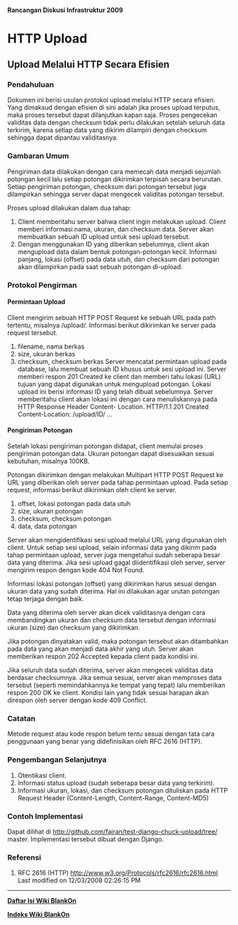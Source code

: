#### Rancangan Diskusi Infrastruktur 2009

# HTTP Upload
## Upload Melalui HTTP Secara Efisien

### Pendahuluan
Dokumen ini berisi usulan protokol upload melalui HTTP secara efisien. Yang
dimaksud dengan efisien di sini adalah jika proses upload terputus, maka proses
tersebut dapat dilanjutkan kapan saja. Proses pengecekan validitas data dengan
checksum tidak perlu dilakukan setelah seluruh data terkirim, karena setiap
data yang dikirim dilampiri dengan checksum sehingga dapat dipantau
validitasnya.

### Gambaran Umum
Pengiriman data dilakukan dengan cara memecah data menjadi sejumlah potongan
kecil lalu setiap potongan dikirimkan terpisah secara berurutan. Setiap
pengiriman potongan, checksum dari potongan tersebut juga dilampirkan sehingga
server dapat mengecek validitas potongan tersebut.

Proses upload dilakukan dalam dua tahap:
   1. Client memberitahu server bahwa client ingin melakukan upload. Client
      memberi informasi nama, ukuran, dan checksum data. Server akan membuatkan
      sebuah ID upload untuk sesi upload tersebut.
   2. Dengan menggunakan ID yang diberikan sebelumnya, client akan mengupload
      data dalam bentuk potongan-potongan kecil. Informasi panjang, lokasi
      (offset) pada data utuh, dan checksum dari potongan akan dilampirkan pada
      saat sebuah potongan di-upload.

### Protokol Pengirman

#### Permintaan Upload
Client mengirim sebuah HTTP POST Request ke sebuah URL pada path tertentu,
misalnya /upload/. Informasi berikut dikirimkan ke server pada request
tersebut.
   1. filename, nama berkas
   2. size, ukuran berkas
   3. checksum, checksum berkas
Server mencatat permintaan upload pada database, lalu membuat sebuah ID khusus
untuk sesi upload ini.
Server memberi respon 201 Created ke client dan memberi tahu lokasi (URL)
tujuan yang dapat digunakan untuk mengupload potongan. Lokasi upload ini berisi
informasi ID yang telah dibuat sebelumnya. Server memberitahu client akan
lokasi ini dengan cara menuliskannya pada HTTP Response Header Content-
Location.
HTTP/1.1 201 Created
Content-Location: /upload/ID/
...
#### Pengiriman Potongan
Setelah lokasi pengiriman potongan didapat, client memulai proses pengiriman
potongan data. Ukuran potongan dapat disesuaikan sesuai kebutuhan, misalnya
100KB.

Potongan dikirimkan dengan melakukan Multipart HTTP POST Request ke URL yang
diberikan oleh server pada tahap permintaan upload. Pada setiap request,
informasi berikut dikirimkan oleh client ke server.
   1. offset, lokasi potongan pada data utuh
   2. size, ukuran potongan
   3. checksum, checksum potongan
   4. data, data potongan

Server akan mengidentifikasi sesi upload melalui URL yang digunakan oleh
client. Untuk setiap sesi upload, selain informasi data yang dikirim pada tahap
permintaan upload, server juga mengetahui sudah seberapa besar data yang
diterima. Jika sesi upload gagal diidentifikasi oleh server, server mengirim
respon dengan kode 404 Not Found.

Informasi lokasi potongan (offset) yang dikirimkan harus sesuai dengan ukuran
data yang sudah diterima. Hal ini dilakukan agar urutan potongan tetap terjaga
dengan baik.

Data yang diterima oleh server akan dicek validitasnya dengan cara
membandingkan ukuran dan checksum data tersebut dengan informasi ukuran (size)
dan checksum yang dikirimkan.

Jika potongan dinyatakan valid, maka potongan tersebut akan ditambahkan pada
data yang akan menjadi data akhir yang utuh. Server akan memberikan respon 202
Accepted kepada client pada kondisi ini.

Jika seluruh data sudah diterima, server akan mengecek validitas data berdasar
checksumnya. Jika semua sesuai, server akan memproses data tersebut (seperti
memindahkannya ke tempat yang tepat) lalu memberikan respon 200 OK ke client.
Kondisi lain yang tidak sesuai harapan akan direspon oleh server dengan kode 409 Conflict.

### Catatan
Metode request atau kode respon belum tentu sesuai dengan tata cara penggunaan
yang benar yang didefinisikan oleh RFC 2616 (HTTP).

### Pengembangan Selanjutnya
   1. Otentikasi client.
   2. Informasi status upload (sudah seberapa besar data yang terkirim).
   3. Informasi ukuran, lokasi, dan checksum potongan dituliskan pada HTTP
      Request Header (Content-Length, Content-Range, Content-MD5)

### Contoh Implementasi
Dapat dilihat di ​http://github.com/fajran/test-django-chuck-upload/tree/
master.
Implementasi tersebut dibuat dengan Django.

### Referensi
   1. RFC 2616 (HTTP) ​http://www.w3.org/Protocols/rfc2616/rfc2616.html
Last modified on 12/03/2008 02:26:15 PM


 
---
[**Daftar Isi Wiki BlankOn**](/DaftarIsi/README.md)
 
[**Indeks Wiki BlankOn**](/Indeks.md)
